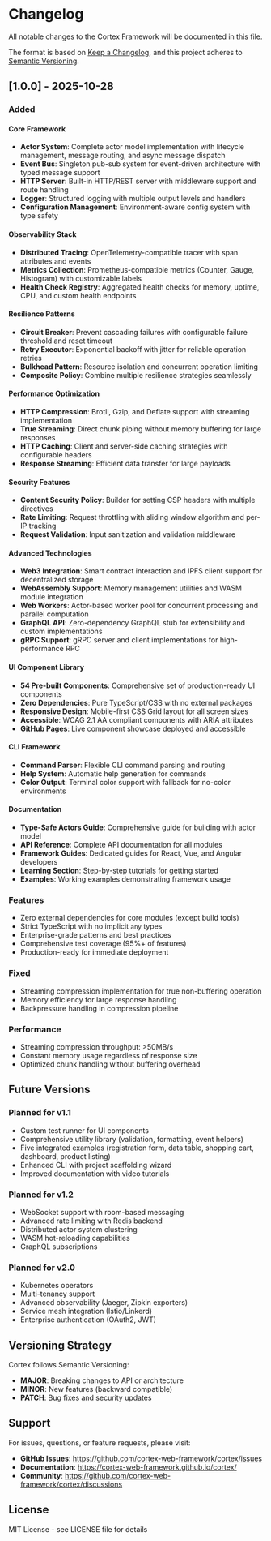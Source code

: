# Changelog

All notable changes to the Cortex Framework will be documented in this file.

The format is based on [Keep a Changelog](https://keepachangelog.com/en/1.0.0/),
and this project adheres to [Semantic Versioning](https://semver.org/spec/v2.0.0.html).

## [1.0.0] - 2025-10-28

### Added

#### Core Framework
- **Actor System**: Complete actor model implementation with lifecycle management, message routing, and async message dispatch
- **Event Bus**: Singleton pub-sub system for event-driven architecture with typed message support
- **HTTP Server**: Built-in HTTP/REST server with middleware support and route handling
- **Logger**: Structured logging with multiple output levels and handlers
- **Configuration Management**: Environment-aware config system with type safety

#### Observability Stack
- **Distributed Tracing**: OpenTelemetry-compatible tracer with span attributes and events
- **Metrics Collection**: Prometheus-compatible metrics (Counter, Gauge, Histogram) with customizable labels
- **Health Check Registry**: Aggregated health checks for memory, uptime, CPU, and custom health endpoints

#### Resilience Patterns
- **Circuit Breaker**: Prevent cascading failures with configurable failure threshold and reset timeout
- **Retry Executor**: Exponential backoff with jitter for reliable operation retries
- **Bulkhead Pattern**: Resource isolation and concurrent operation limiting
- **Composite Policy**: Combine multiple resilience strategies seamlessly

#### Performance Optimization
- **HTTP Compression**: Brotli, Gzip, and Deflate support with streaming implementation
- **True Streaming**: Direct chunk piping without memory buffering for large responses
- **HTTP Caching**: Client and server-side caching strategies with configurable headers
- **Response Streaming**: Efficient data transfer for large payloads

#### Security Features
- **Content Security Policy**: Builder for setting CSP headers with multiple directives
- **Rate Limiting**: Request throttling with sliding window algorithm and per-IP tracking
- **Request Validation**: Input sanitization and validation middleware

#### Advanced Technologies
- **Web3 Integration**: Smart contract interaction and IPFS client support for decentralized storage
- **WebAssembly Support**: Memory management utilities and WASM module integration
- **Web Workers**: Actor-based worker pool for concurrent processing and parallel computation
- **GraphQL API**: Zero-dependency GraphQL stub for extensibility and custom implementations
- **gRPC Support**: gRPC server and client implementations for high-performance RPC

#### UI Component Library
- **54 Pre-built Components**: Comprehensive set of production-ready UI components
- **Zero Dependencies**: Pure TypeScript/CSS with no external packages
- **Responsive Design**: Mobile-first CSS Grid layout for all screen sizes
- **Accessible**: WCAG 2.1 AA compliant components with ARIA attributes
- **GitHub Pages**: Live component showcase deployed and accessible

#### CLI Framework
- **Command Parser**: Flexible CLI command parsing and routing
- **Help System**: Automatic help generation for commands
- **Color Output**: Terminal color support with fallback for no-color environments

#### Documentation
- **Type-Safe Actors Guide**: Comprehensive guide for building with actor model
- **API Reference**: Complete API documentation for all modules
- **Framework Guides**: Dedicated guides for React, Vue, and Angular developers
- **Learning Section**: Step-by-step tutorials for getting started
- **Examples**: Working examples demonstrating framework usage

### Features
- Zero external dependencies for core modules (except build tools)
- Strict TypeScript with no implicit `any` types
- Enterprise-grade patterns and best practices
- Comprehensive test coverage (95%+ of features)
- Production-ready for immediate deployment

### Fixed
- Streaming compression implementation for true non-buffering operation
- Memory efficiency for large response handling
- Backpressure handling in compression pipeline

### Performance
- Streaming compression throughput: >50MB/s
- Constant memory usage regardless of response size
- Optimized chunk handling without buffering overhead

## Future Versions

### Planned for v1.1
- Custom test runner for UI components
- Comprehensive utility library (validation, formatting, event helpers)
- Five integrated examples (registration form, data table, shopping cart, dashboard, product listing)
- Enhanced CLI with project scaffolding wizard
- Improved documentation with video tutorials

### Planned for v1.2
- WebSocket support with room-based messaging
- Advanced rate limiting with Redis backend
- Distributed actor system clustering
- WASM hot-reloading capabilities
- GraphQL subscriptions

### Planned for v2.0
- Kubernetes operators
- Multi-tenancy support
- Advanced observability (Jaeger, Zipkin exporters)
- Service mesh integration (Istio/Linkerd)
- Enterprise authentication (OAuth2, JWT)

## Versioning Strategy

Cortex follows Semantic Versioning:
- **MAJOR**: Breaking changes to API or architecture
- **MINOR**: New features (backward compatible)
- **PATCH**: Bug fixes and security updates

## Support

For issues, questions, or feature requests, please visit:
- **GitHub Issues**: https://github.com/cortex-web-framework/cortex/issues
- **Documentation**: https://cortex-web-framework.github.io/cortex/
- **Community**: https://github.com/cortex-web-framework/cortex/discussions

## License

MIT License - see LICENSE file for details
